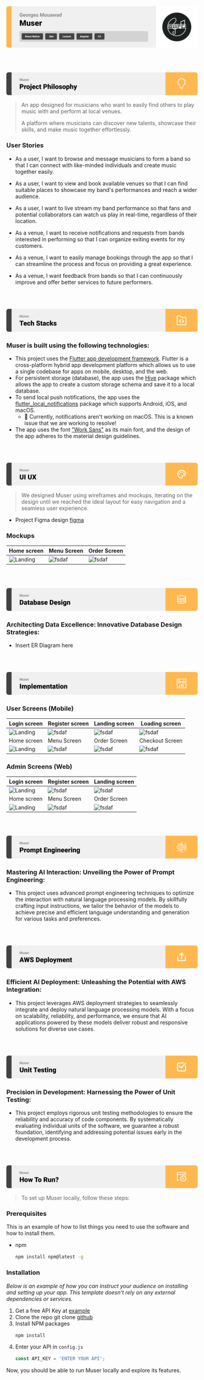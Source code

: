 <img src="./readme/title1.svg"/>

<br><br>

<!-- project philosophy -->
<img src="./readme/title2.svg"/>

> An app designed for musicians who want to easily find others to play music with and perform at local venues.
>
> A platform where musicians can discover new talents, showcase their skills, and make music together effortlessly.

### User Stories

-   As a user, I want to browse and message musicians to form a band so that I can connect with like-minded individuals and create music together easily.
-   As a user, I want to view and book available venues so that I can find suitable places to showcase my band's performances and reach a wider audience.
-   As a user, I want to live stream my band performance so that fans and potential collaborators can watch us play in real-time, regardless of their location.

-   As a venue, I want to receive notifications and requests from bands interested in performing so that I can organize exiting events for my customers.
-   As a venue, I want to easily manage bookings through the app so that I can streamline the process and focus on providing a great experience.
-   As a venue, I want feedback from bands so that I can continuously improve and offer better services to future performers.

<br><br>

<!-- Tech stack -->
<img src="./readme/title3.svg"/>

### Muser is built using the following technologies:

-   This project uses the [Flutter app development framework](https://flutter.dev/). Flutter is a cross-platform hybrid app development platform which allows us to use a single codebase for apps on mobile, desktop, and the web.
-   For persistent storage (database), the app uses the [Hive](https://hivedb.dev/) package which allows the app to create a custom storage schema and save it to a local database.
-   To send local push notifications, the app uses the [flutter_local_notifications](https://pub.dev/packages/flutter_local_notifications) package which supports Android, iOS, and macOS.
    -   🚨 Currently, notifications aren't working on macOS. This is a known issue that we are working to resolve!
-   The app uses the font ["Work Sans"](https://fonts.google.com/specimen/Work+Sans) as its main font, and the design of the app adheres to the material design guidelines.

<br><br>

<!-- UI UX -->
<img src="./readme/title4.svg"/>

> We designed Muser using wireframes and mockups, iterating on the design until we reached the ideal layout for easy navigation and a seamless user experience.

-   Project Figma design [figma](https://www.figma.com/file/LsuOx5Wnh5YTGSEtrgvz4l/Purrfect-Pals?type=design&node-id=257%3A79&mode=design&t=adzbABt5hbb91ucZ-1)

### Mockups

| Home screen                             | Menu Screen                           | Order Screen                          |
| --------------------------------------- | ------------------------------------- | ------------------------------------- |
| ![Landing](./readme/demo/1440x1024.png) | ![fsdaf](./readme/demo/1440x1024.png) | ![fsdaf](./readme/demo/1440x1024.png) |

<br><br>

<!-- Database Design -->
<img src="./readme/title5.svg"/>

### Architecting Data Excellence: Innovative Database Design Strategies:

-   Insert ER Diagram here

<br><br>

<!-- Implementation -->
<img src="./readme/title6.svg"/>

### User Screens (Mobile)

| Login screen                              | Register screen                         | Landing screen                          | Loading screen                          |
| ----------------------------------------- | --------------------------------------- | --------------------------------------- | --------------------------------------- |
| ![Landing](https://placehold.co/900x1600) | ![fsdaf](https://placehold.co/900x1600) | ![fsdaf](https://placehold.co/900x1600) | ![fsdaf](https://placehold.co/900x1600) |
| Home screen                               | Menu Screen                             | Order Screen                            | Checkout Screen                         |
| ![Landing](https://placehold.co/900x1600) | ![fsdaf](https://placehold.co/900x1600) | ![fsdaf](https://placehold.co/900x1600) | ![fsdaf](https://placehold.co/900x1600) |

### Admin Screens (Web)

| Login screen                            | Register screen                       | Landing screen                        |
| --------------------------------------- | ------------------------------------- | ------------------------------------- |
| ![Landing](./readme/demo/1440x1024.png) | ![fsdaf](./readme/demo/1440x1024.png) | ![fsdaf](./readme/demo/1440x1024.png) |
| Home screen                             | Menu Screen                           | Order Screen                          |
| ![Landing](./readme/demo/1440x1024.png) | ![fsdaf](./readme/demo/1440x1024.png) | ![fsdaf](./readme/demo/1440x1024.png) |

<br><br>

<!-- Prompt Engineering -->
<img src="./readme/title7.svg"/>

### Mastering AI Interaction: Unveiling the Power of Prompt Engineering:

-   This project uses advanced prompt engineering techniques to optimize the interaction with natural language processing models. By skillfully crafting input instructions, we tailor the behavior of the models to achieve precise and efficient language understanding and generation for various tasks and preferences.

<br><br>

<!-- AWS Deployment -->
<img src="./readme/title8.svg"/>

### Efficient AI Deployment: Unleashing the Potential with AWS Integration:

-   This project leverages AWS deployment strategies to seamlessly integrate and deploy natural language processing models. With a focus on scalability, reliability, and performance, we ensure that AI applications powered by these models deliver robust and responsive solutions for diverse use cases.

<br><br>

<!-- Unit Testing -->
<img src="./readme/title9.svg"/>

### Precision in Development: Harnessing the Power of Unit Testing:

-   This project employs rigorous unit testing methodologies to ensure the reliability and accuracy of code components. By systematically evaluating individual units of the software, we guarantee a robust foundation, identifying and addressing potential issues early in the development process.

<br><br>

<!-- How to run -->
<img src="./readme/title10.svg"/>

> To set up Muser locally, follow these steps:

### Prerequisites

This is an example of how to list things you need to use the software and how to install them.

-   npm
    ```sh
    npm install npm@latest -g
    ```

### Installation

_Below is an example of how you can instruct your audience on installing and setting up your app. This template doesn't rely on any external dependencies or services._

1. Get a free API Key at [example](https://example.com)
2. Clone the repo
   git clone [github](https://github.com/your_username_/Project-Name.git)
3. Install NPM packages
    ```sh
    npm install
    ```
4. Enter your API in `config.js`
    ```js
    const API_KEY = 'ENTER YOUR API';
    ```

Now, you should be able to run Muser locally and explore its features.
